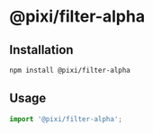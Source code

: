 # @pixi/filter-alpha

## Installation

```bash
npm install @pixi/filter-alpha
```

## Usage

```js
import '@pixi/filter-alpha';
```